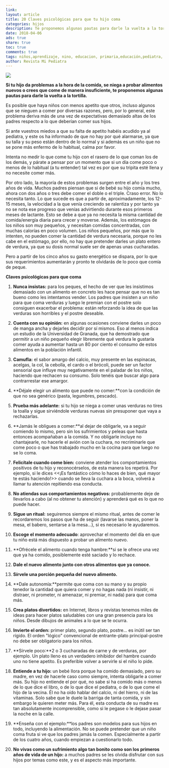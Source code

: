 ```yaml
---
link:
layout: article
title: 20 Claves psicológicas para que tu hijo coma
categories: hijos
description: Te proponemos algunas pautas para darle la vuelta a la tortilla.
date: 2018-04-06
ads: true
share: true
toc: true
comments: true
tags: niños,aprendizaje, nino, educacion, primaria,educación,pediatra, niños, embarazo, parto, bebé, lactancia, información, enfermedad, educación, alimentación
author: Revista Mi Pediatra
---
```

![](http://familiasana.info/images/hijos/20-claves-psicologicas-para-que-tu-hijo-coma.jpg)

**Si tu hijo da problemas a la hora de la comida, se niega a probar alimentos nuevos o crees que come de manera insuficiente, te proponemos algunas pautas para darle la vuelta a la tortilla.**

Es posible que haya niños con menos apetito que otros, incluso algunos que se nieguen a comer por diversas razones, pero, por lo general, este problema deriva más de una vez de expectativas demasiado altas de los padres respecto a lo que deberían comer sus hijos.

Si ante vuestros miedos a que su falta de apetito habéis acudido ya al pediatra, y este os ha informado de que no hay por qué alarmarse, ya que su talla y su peso están dentro de lo normal y si además es un niño que no se pone más enfermo de lo habitual, calma por favor.

Intenta no medir lo que come tu hijo con el rasero de lo que coman los de los demás, y párate a pensar por un momento que si un día come poco o menos de lo habitual (a tu entender) tal vez es por que su tripita esté llena y no necesite comer más.

Por otro lado, la mayoría de estos problemas surgen entre el año y los tres años de vida. Muchos padres piensan que si de bebé su hijo comía mucho, ahora con dos años o tres debe comer el doble o el triple. Craso error. No lo necesita tanto. Lo que sucede es que a partir de, aproximadamente, los 12-15 meses, la velocidad a la que venía creciendo se ralentiza y por tanto ya no se nota ese progreso que venías advirtiendo durante esos primeros meses de lactante. Esto se debe a que ya no necesita la misma cantidad de comida/energía diaria para crecer y moverse. Además, los estómagos de los niños son muy pequeños, y necesitan comidas concentradas, con muchas calorías en poco volumen. Los niños pequeños, por más que lo intenten, no pueden comer la cantidad de verdura necesaria, porque no les cabe en el estómago, por ello, no hay que pretender darles un plato entero de verdura, ya que su dosis normal suele ser de apenas unas cucharadas.

Pero a partir de los cinco años su gasto energético se dispara, por lo que sus requerimientos aumentarán y pronto te olvidarás de lo poco que comía de peque.

**Claves psicológicas para que coma**

1. **Nunca insistas:** para los peques, el hecho de ver que les insistimos demasiado con un alimento en concreto les hace pensar que no es tan bueno como les intentamos vender. Los padres que insisten a un niño para que coma verduras y luego le premian con el postre solo consiguen exacerbar el problema: están reforzando la idea de que las verduras son horribles y el postre deseable.

2. **Cuenta con su opinión:** en algunas ocasiones conviene darles un poco de manga ancha y dejarles decidir por sí mismos. Eso al menos indica un estudio de la Universidad de Granada, que ha demostrado que permitir a un niño pequeño elegir libremente qué verdura le gustaría comer ayuda a aumentar hasta un 80 por ciento el consumo de estos alimentos en la población infantil.

3. **Camufla:** el sabor amargo del calcio, muy presente en las espinacas, acelgas, la col, la cebolla, el cardo o el brócoli, puede ser un factor sensorial que influye muy negativamente en el paladar de los niños, haciendo que rechacen su consumo. Solo tenéis que buscar algo para contrarrestar ese amargor.

4. **Déjale elegir un alimento que puede no comer:**con la condición de que no sea genérico (pasta, legumbres, pescado).

5. **Prueba más adelante:** si tu hijo se niega a comer unas verduras no tires la toalla y sigue sirviéndole verduras nuevas sin presuponer que vaya a rechazarlas.

6. **Jamás le obligues a comer:**al dejar de obligarle, va a seguir comiendo lo mismo, pero sin los sufrimientos y peleas que hasta entonces acompañaban a la comida. Y no obligarle incluye no chantajearle, no hacerle el avión con la cuchara, no recriminarle que come poco o que has trabajado mucho en la cocina para que luego no se lo coma.

7. **Felicítale cuando come bien:** conviene atender los comportamientos positivos de tu hijo y reconocérselos, de esta manera los repetirá. Por ejemplo, si le dices <<¡Es fantástico cómo lo haces de bien, qué mayor te estás haciendo!>> cuando se lleva la cuchara a la boca, volverá a llamar tu atención repitiendo esa conducta.

8. **No atiendas sus comportamientos negativos:** probablemente deje de llevarlos a cabo (al no obtener tu atención) y aprenderá qué es lo que no puede hacer.

9. **Sigue un ritual:** seguiremos siempre el mismo ritual, antes de comer le recordaremos los pasos que ha de seguir (lavarse las manos, poner la mesa, el babero, sentarse a la mesa...), si es necesario le ayudaremos.

10. **Escoge el momento adecuado**: aprovechar el momento del día en que tu niño está más dispuesto a probar un alimento nuevo.

11. **Ofrécele el alimento cuando tenga hambre:**si se le ofrece una vez que ya ha comido, posiblemente esté saciado y lo rechace.

12. **Dale el nuevo alimento junto con otros alimentos que ya conoce.**
13. **Sírvele una porción pequeña del nuevo alimento.**
14. **Dale autonomía:**permite que coma con su mano y su propio tenedor la cantidad que quiera comer y no hagas nada (ni insistir, ni distraer, ni prometer, ni amenazar, ni premiar, ni nada) para que coma más.

15. **Crea platos divertidos:** en Internet, libros y revistas tenemos miles de ideas para hacer platos saludables con una gran presencia para los niños. Desde dibujos de animales a lo que se te ocurra.

16. **Invierte el orden:** primer plato, segundo plato, postre... es inútil ser tan rígido. El orden "lógico" convencional de entrante-plato principal-postre no debe ser obligatorio para los niños.

17. **Sírvele poco:**2 o 3 cucharadas de carne y de verduras, por ejemplo. Un plato lleno es un verdadero inhibidor del hambre cuando uno no tiene apetito. Es preferible volver a servirle si el niño lo pide.

18. **Entiende a tu hijo:** un bebé llora porque ha comido demasiado, pero su madre, en vez de hacerle caso como siempre, intenta obligarle a comer más. Su hijo no entiende el por qué, no sabe si ha comido más o menos de lo que dice el libro, o de lo que dice el pediatra, o de lo que come el hijo de la vecina. Él no ha oído hablar del calcio, ni del hierro, ni de las vitaminas. Solo sabe que le duele la barriga de tanta comida, y sin embargo le quieren meter más. Para él, esta conducta de su madre es tan absolutamente incomprensible, como si le pegase o le dejase pasar la noche en la calle.

19. **Enseña con el ejemplo:**los padres son modelos para sus hijos en todo, incluyendo la alimentación. No se puede pretender que un niño coma fruta si ve que los padres jamás la comen. Especialmente a partir de los cuatro años, cuando empiezan a cuestionarlo todo.

20. **No vivas como un sufrimiento algo tan bonito como son los primeros años de vida de un hijo:** a muchos padres se les olvida disfrutar con sus hijos por temas como este, y es el aspecto más importante.





